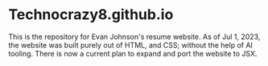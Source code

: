 # Technocrazy8.github.io

This is the repository for Evan Johnson's resume website. As of Jul 1, 2023, the website was built purely out of HTML, and CSS; without the help of AI tooling.
There is now a current plan to expand and port the website to JSX.
